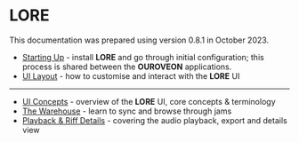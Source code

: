 # LORE

This documentation was prepared using version 0.8.1 in October 2023.

* [Starting Up](/doc/OURO.start.MD) - install **LORE** and go through initial configuration; this process is shared between the **OUROVEON** applications.
* [UI Layout](/doc/LORE.ui-layout.MD) - how to customise and interact with the **LORE** UI

<hr>

* [UI Concepts](/doc/LORE.ui-concepts.MD) - overview of the **LORE** UI, core concepts & terminology
* [The Warehouse](/doc/LORE.warehouse.MD) - learn to sync and browse through jams
* [Playback & Riff Details](/doc/LORE.playback.MD) - covering the audio playback, export and details view
